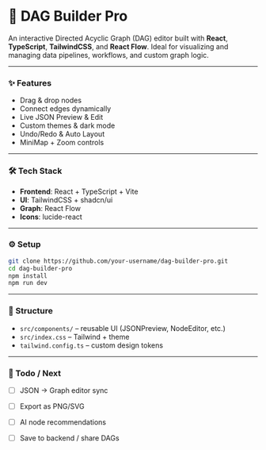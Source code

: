 # 🚀 DAG Builder Pro

An interactive Directed Acyclic Graph (DAG) editor built with **React**, **TypeScript**, **TailwindCSS**, and **React Flow**. Ideal for visualizing and managing data pipelines, workflows, and custom graph logic.

---

### ✨ Features

* Drag & drop nodes
* Connect edges dynamically
* Live JSON Preview & Edit
* Custom themes & dark mode
* Undo/Redo & Auto Layout
* MiniMap + Zoom controls

---

### 🛠 Tech Stack

* **Frontend**: React + TypeScript + Vite
* **UI**: TailwindCSS + shadcn/ui
* **Graph**: React Flow
* **Icons**: lucide-react

---

### ⚙️ Setup

```bash
git clone https://github.com/your-username/dag-builder-pro.git
cd dag-builder-pro
npm install
npm run dev
```

---

### 📁 Structure

* `src/components/` – reusable UI (JSONPreview, NodeEditor, etc.)
* `src/index.css` – Tailwind + theme
* `tailwind.config.ts` – custom design tokens

---

### 📌 Todo / Next

* [ ] JSON → Graph editor sync
* [ ] Export as PNG/SVG
* [ ] AI node recommendations
* [ ] Save to backend / share DAGs


